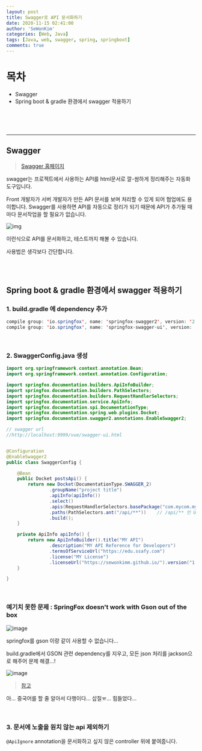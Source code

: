 ```yaml
---
layout: post
title: Swagger로 API 문서화하기
date: 2020-11-15 02:41:00
author: 'SeWonKim'
categories: [Web, Java]
tags: [Java, web, swagger, spring, springboot]
comments: true
---
```


# 목차

- Swagger
- Spring boot & gradle 환경에서 swagger 적용하기

&nbsp;  
&nbsp;  
&nbsp;

---

## Swagger

> [Swagger 홈페이지](https://swagger.io/)

swagger는 프로젝트에서 사용하는 API를 html문서로 깔-쌈하게 정리해주는 자동화 도구입니다.

Front 개발자가 서버 개발자가 만든 API 문서를 보며 처리할 수 있게 되어 협업에도 용이합니다. Swagger를 사용하면 API를 자동으로 정리가 되기 때문에 API가 추가될 때마다 문서작업을 할 필요가 없습니다.

![img](https://geeks.ms/rafahernandez/wp-content/uploads/sites/251/2018/08/image-2.png)

이런식으로 API를 문서화하고, 테스트까지 해볼 수 있습니다.

사용법은 생각보다 간단합니다.

&nbsp;  
&nbsp;

## Spring boot & gradle 환경에서 swagger 적용하기

### 1. build.gradle 에 dependency 추가

```java
compile group: 'io.springfox', name: 'springfox-swagger2', version: '2.9.2'
compile group: 'io.springfox', name: 'springfox-swagger-ui', version: '2.9.2'
```

&nbsp;

### 2. SwaggerConfig.java 생성

```java
import org.springframework.context.annotation.Bean;
import org.springframework.context.annotation.Configuration;

import springfox.documentation.builders.ApiInfoBuilder;
import springfox.documentation.builders.PathSelectors;
import springfox.documentation.builders.RequestHandlerSelectors;
import springfox.documentation.service.ApiInfo;
import springfox.documentation.spi.DocumentationType;
import springfox.documentation.spring.web.plugins.Docket;
import springfox.documentation.swagger2.annotations.EnableSwagger2;

// swagger url
//http://localhost:9999/vue/swagger-ui.html


@Configuration
@EnableSwagger2
public class SwaggerConfig {

	@Bean
	public Docket postsApi() {
		return new Docket(DocumentationType.SWAGGER_2)
				.groupName("project title")
				.apiInfo(apiInfo())
				.select()
				.apis(RequestHandlerSelectors.basePackage("com.mycom.myapp.controller")) // .apis(RequestHandlerSelectors.any())를 사용하면 현재 RequestMapping으로 할당된 모든 URL 리스트를 추출
				.paths(PathSelectors.ant("/api/**"))    // /api/** 인 URL들만 필터링. 모든 url을 노출하고 싶으면 /**로 쓰면 된다.
				.build();
	}

	private ApiInfo apiInfo() {
		return new ApiInfoBuilder().title("MY API")
				.description("MY API Reference for Developers")
				.termsOfServiceUrl("https://edu.ssafy.com")
				.license("MY License")
				.licenseUrl("https://sewonkimm.github.io/").version("1.0").build();
	}

}
```

&nbsp;

### 예기치 못한 문제 : SpringFox doesn't work with Gson out of the box

![image](https://user-images.githubusercontent.com/30452963/99155058-06a2a780-26f8-11eb-9432-6526c983061d.png)

springfox를 gson 이랑 같이 사용할 수 없습니다...

build.gradle에서 GSON 관련 dependency를 지우고, 모든 json 처리를 jackson으로 해주어 문제 해결...!

![image](https://user-images.githubusercontent.com/30452963/99155525-ed9bf580-26fb-11eb-8bcd-0b0a9162d0be.png)

> [참고](https://github.com/SpringForAll/spring-boot-starter-swagger/issues/138)

아... 중국어를 할 줄 알아서 다행이다... 삽질ㅠ... 힘들었다...

&nbsp;

### 3. 문서에 노출을 원치 않는 api 제외하기

`@ApiIgnore` annotation을 문서화하고 싶지 않은 controller 위에 붙여줍니다.

&nbsp;  
&nbsp;  
&nbsp;
